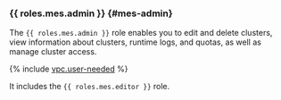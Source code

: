 ### {{ roles.mes.admin }} {#mes-admin}

The `{{ roles.mes.admin }}` role enables you to edit and delete clusters, view information about clusters, runtime logs, and quotas, as well as manage cluster access.

{% include [vpc.user-needed](vpc.user-needed.md) %}

It includes the `{{ roles.mes.editor }}` role.
